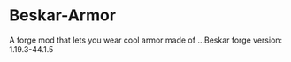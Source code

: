 # Beskar-Armor
A forge mod that lets you wear cool armor made of ...Beskar
forge version: 1.19.3-44.1.5
